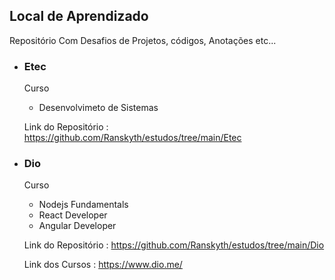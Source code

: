 ## Local de Aprendizado

<p>Repositório Com Desafios de Projetos, códigos, Anotações etc...</p>


- ### Etec
    Curso 
    - Desenvolvimeto de Sistemas
      
    Link do Repositório : https://github.com/Ranskyth/estudos/tree/main/Etec
  
- ### Dio
    Curso
    - Nodejs Fundamentals<br>
    - React Developer</a><br>
    - Angular Developer<br>

    Link do Repositório : https://github.com/Ranskyth/estudos/tree/main/Dio
    
    Link dos Cursos : https://www.dio.me/
    
